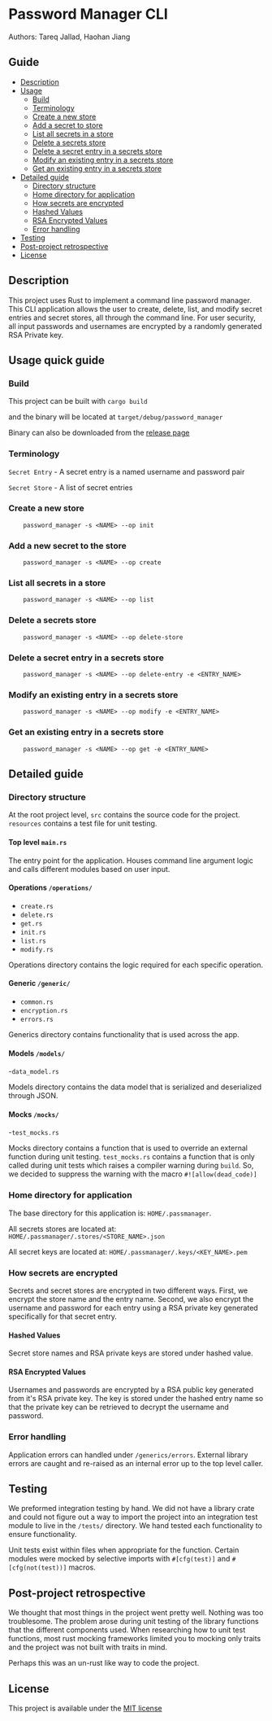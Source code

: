 # Password Manager CLI
Authors: Tareq Jallad, Haohan Jiang  

## Guide
- [Description](#description)
- [Usage](#usage-quick-guide)
  - [Build](#build)
  - [Terminology](#terminology)
  - [Create a new store](#create-a-new-store)
  - [Add a secret to store](#add-a-new-secret-to-the-store)
  - [List all secrets in a store](#list-all-secrets-in-a-store)
  - [Delete a secrets store](#delete-a-secrets-store)
  - [Delete a secret entry in a secrets store](#delete-a-secret-entry-in-a-secrets-store)
  - [Modify an existing entry in a secrets store](#modify-an-existing-entry-in-a-secrets-store)
  - [Get an existing entry in a secrets store](#get-an-existing-entry-in-a-secrets-store)
- [Detailed guide](#detailed-guide)
  - [Directory structure](#directory-structure)
  - [Home directory for application](#home-directory-for-application)
  - [How secrets are encrypted](#how-secrets-are-encrypted)
  - [Hashed Values](#hashed-values)
  - [RSA Encrypted Values](#rsa-encrypted-values)
  - [Error handling](#error-handling)
- [Testing](#testing)
- [Post-project retrospective](#post-project-retrospective)
- [License](#license)

## Description
This project uses Rust to implement a command line password manager. This CLI application allows the user to
create, delete, list, and modify secret entries and secret stores, all through the command line.
For user security, all input passwords and usernames are encrypted by a randomly generated RSA Private key.

## Usage quick guide
### Build
This project can be built with `cargo build`

and the binary will be located at `target/debug/password_manager`  

Binary can also be downloaded from the [release page](https://github.com/CS410-510Rust-Password-Manager-CLI/CS510-password-manager-/releases)
### Terminology
`Secret Entry` - A secret entry is a named username and password pair

`Secret Store` - A list of secret entries

### Create a new store
        password_manager -s <NAME> --op init

### Add a new secret to the store
        password_manager -s <NAME> --op create

### List all secrets in a store
        password_manager -s <NAME> --op list

### Delete a secrets store
        password_manager -s <NAME> --op delete-store

### Delete a secret entry in a secrets store
        password_manager -s <NAME> --op delete-entry -e <ENTRY_NAME>

### Modify an existing entry in a secrets store
        password_manager -s <NAME> --op modify -e <ENTRY_NAME>

### Get an existing entry in a secrets store
        password_manager -s <NAME> --op get -e <ENTRY_NAME>

## Detailed guide
### Directory structure
At the root project level, `src` contains the source code for the project. `resources` contains 
a test file for unit testing.

#### Top level `main.rs`
The entry point for the application. Houses command line argument logic and calls different
modules based on user input.

#### Operations `/operations/`
- `create.rs`
- `delete.rs`
- `get.rs`
- `init.rs`
- `list.rs`
- `modify.rs`

Operations directory contains the logic required for each specific operation. 

#### Generic `/generic/`
- `common.rs`
- `encryption.rs`
- `errors.rs`

Generics directory contains functionality that is used across the app. 

#### Models `/models/`
-`data_model.rs`

Models directory contains the data model that is serialized and deserialized through JSON.

#### Mocks `/mocks/`
-`test_mocks.rs`

Mocks directory contains a function that is used to override an external function during unit testing.
`test_mocks.rs` contains a function that is only called during unit tests which raises a compiler warning during
`build`. So, we decided to suppress the warning with the macro `#![allow(dead_code)]` 

### Home directory for application
The base directory for this application is: `HOME/.passmanager`.

All secrets stores are located at: `HOME/.passmanager/.stores/<STORE_NAME>.json`

All secret keys are located at: `HOME/.passmanager/.keys/<KEY_NAME>.pem`

### How secrets are encrypted
Secrets and secret stores are encrypted in two different ways. First, we encrypt the store name and the entry name.
Second, we also encrypt the username and password for each entry using a RSA private key generated specifically for that
secret entry. 

#### Hashed Values
Secret store names and RSA private keys are stored under hashed value. 

#### RSA Encrypted Values
Usernames and passwords are encrypted by a RSA public key generated from it's RSA private key. The key is stored under
the hashed entry name so that the private key can be retrieved to decrypt the username and password. 

### Error handling
Application errors can handled under `/generics/errors`. External library errors are caught and re-raised as an internal
error up to the top level caller. 

## Testing
We preformed integration testing by hand. We did not have a library crate and could not figure out a way
to import the project into an integration test module to live in the `/tests/` directory. We hand tested
each functionality to ensure functionality. 

Unit tests exist within files when appropriate for the function. Certain modules were mocked by selective 
imports with `#[cfg(test)]` and `#[cfg(not(test))]` macros.

## Post-project retrospective
We thought that most things in the project went pretty well. Nothing was too troublesome. 
The problem arose during unit testing of the library functions that the different 
components used. When researching how to unit test functions, most rust mocking frameworks limited you
to mocking only traits and the project was not built with traits in mind. 

Perhaps this was an un-rust like way to code the project. 

## License  
This project is available under the 
[MIT license](https://github.com/CS410-510Rust-Password-Manager-CLI/CS510-password-manager-/blob/main/LICENSE)


